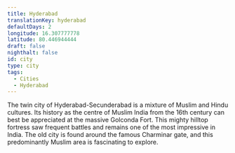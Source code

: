 ```yaml
---
title: Hyderabad
translationKey: hyderabad
defaultDays: 2
longitude: 16.307777778
latitude: 80.446944444
draft: false
nighthalt: false
id: city
type: city
tags:
  - Cities
  - Hyderabad
---
```

The twin city of Hyderabad-Secunderabad is a mixture of Muslim and Hindu cultures. Its history as the centre of Muslim India from the 16th century can best be appreciated at the massive Golconda Fort. This mighty hilltop fortress saw frequent battles and remains one of the most impressive in India. The old city is found around the famous Charminar gate, and this predominantly Muslim area is fascinating to explore. 
